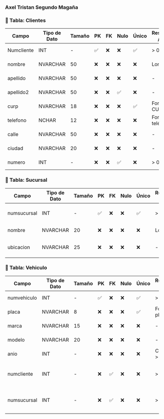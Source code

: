### Axel Tristan Segundo Magaña
### 🧾 Tabla: Clientes

| Campo        | Tipo de Dato | Tamaño | PK  | FK  | Nulo | Único | Restricciones / CHECK        | Referencia a | Descripción              |
|--------------|--------------|--------|-----|-----|------|--------|-------------------------------|--------------|--------------------------|
| Numcliente   | INT          | -      | ✅  | ❌  | ❌   | ✅     | > 0                           | -            | Identificador del cliente |
| nombre       | NVARCHAR     | 50     | ❌  | ❌  | ❌   | ❌     | Longitud >= 3                 | -            | Nombre del cliente       |
| apellido     | NVARCHAR     | 50     | ❌  | ❌  | ❌   | ❌     | -                             | -            | Apellido paterno         |
| apellido2    | NVARCHAR     | 50     | ❌  | ❌  | ✅   | ❌     | -                             | -            | Apellido materno         |
| curp         | NVARCHAR     | 18     | ❌  | ❌  | ❌   | ✅     | Formato CURP                  | -            | CURP del cliente         |
| telefono     | NCHAR        | 12     | ❌  | ❌  | ❌   | ❌     | Formato teléfono              | -            | Teléfono del cliente     |
| calle        | NVARCHAR     | 50     | ❌  | ❌  | ❌   | ❌     | -                             | -            | Calle del domicilio      |
| ciudad       | NVARCHAR     | 20     | ❌  | ❌  | ❌   | ❌     | -                             | -            | Ciudad del domicilio     |
| numero       | INT          | -      | ❌  | ❌  | ✅   | ❌     | > 0                           | -            | Número del domicilio     |

### 🧾 Tabla: Sucursal

| Campo       | Tipo de Dato | Tamaño | PK  | FK  | Nulo | Único | Restricciones / CHECK | Referencia a | Descripción                  |
|-------------|--------------|--------|-----|-----|------|--------|------------------------|--------------|------------------------------|
| numsucursal | INT          | -      | ✅  | ❌  | ❌   | ✅     | > 0                    | -            | Identificador de la sucursal |
| nombre      | NVARCHAR     | 20     | ❌  | ❌  | ❌   | ❌     | Longitud >= 3          | -            | Nombre de la sucursal        |
| ubicacion   | NVARCHAR     | 25     | ❌  | ❌  | ❌   | ❌     | -                      | -            | Ubicación de la sucursal     |


### 🧾 Tabla: Vehiculo

| Campo        | Tipo de Dato | Tamaño | PK  | FK  | Nulo | Único | Restricciones / CHECK | Referencia a   | Descripción                          |
|--------------|--------------|--------|-----|-----|------|--------|------------------------|----------------|--------------------------------------|
| numvehiculo  | INT          | -      | ✅  | ❌  | ❌   | ✅     | > 0                    | -              | Identificador del vehículo           |
| placa        | NVARCHAR     | 8      | ❌  | ❌  | ❌   | ✅     | Formato de placa       | -              | Placa del vehículo                   |
| marca        | NVARCHAR     | 15     | ❌  | ❌  | ❌   | ❌     | -                      | -              | Marca del vehículo                   |
| modelo       | NVARCHAR     | 20     | ❌  | ❌  | ❌   | ❌     | -                      | -              | Modelo del vehículo                  |
| anio         | INT          | -      | ❌  | ❌  | ❌   | ❌     | CHECK (anio >= 1950)   | -              | Año de fabricación                   |
| numcliente   | INT          | -      | ❌  | ✅  | ❌   | ❌     | > 0                    | Clientes       | Cliente al que pertenece el vehículo |
| numsucursal  | INT          | -      | ❌  | ✅  | ❌   | ❌     | > 0                    | Sucursal       | Sucursal donde se registra el auto   |
